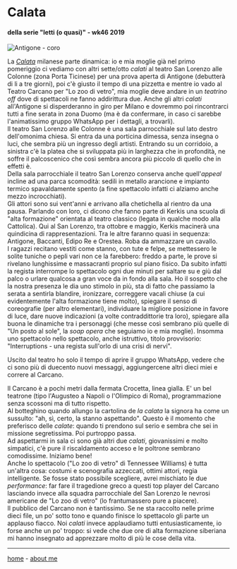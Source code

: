 # Calata   

#### della serie "letti (o quasi)" - wk46 2019  
![](/pic/19wk46calata.png?V=2 "Antigone - coro")  

La [*Calata*](https://www.casadellospettatore.it/2019/09/20/la-calata-a-milano-2019/) milanese parte dinamica: io e mia moglie già nel primo pomeriggio ci vediamo con altri sette/otto *calati* al teatro San Lorenzo alle Colonne (zona Porta Ticinese) per una prova aperta di Antigone (debutterà di li a tre giorni), poi c'è giusto il tempo di una pizzetta e mentre io vado al Teatro Carcano per  "Lo zoo di vetro", mia moglie deve andare in un *teatrino off* dove di spettacoli ne fanno addirittura due. Anche gli altri *calati* all'Antigone si disperderanno in giro per Milano e dovremmo poi rincontrarci tutti a fine serata in zona Duomo (ma è da confermare, in caso ci sarebbe l'animatissimo gruppo WhatsApp per i dettagli, a trovarli).  
Il teatro San Lorenzo alle Colonne è una sala parrocchiale sul lato destro dell'omonima chiesa. Si entra da una porticina dimessa, senza insegna o luci, che sembra più un ingresso degli artisti. Entrando su un corridoio, a sinistra c'è la platea che si sviluppata più in larghezza che in profondità, ne soffre il palcoscenico che così sembra ancora più piccolo di quello che in effetti è.  
Della sala parrocchiale il teatro San Lorenzo conserva anche quell'*appeal* incline ad una parca scomodità: sedili in metallo arancione e impianto termico spavaldamente spento (a fine spettacolo infatti ci alziamo anche mezzo incrocchiati).   
Gli attori sono sui vent'anni e arrivano alla chetichella al rientro da una pausa. Parlando con loro, ci dicono che fanno parte di Kerkis una scuola di "alta formazione" orientata al teatro classico (legata in qualche modo alla Cattolica). Qui al San Lorenzo, tra ottobre e maggio, Kerkis macinerà una quindicina di rappresentazioni. Tra le altre faranno quasi in sequenza: Antigone, Baccanti, Edipo Re e Orestea. Roba da ammazzare un cavallo.  
I ragazzi recitano vestiti come stanno, con tute e felpe, se mettessero le solite tuniche o pepli vari non ce la farebbero: freddo a parte, le prove si rivelano lunghissime e massacranti proprio sul piano fisico. Da subito infatti la regista interrompe lo spettacolo ogni due minuti per saltare su e giù dal palco o urlare qualcosa a gran voce da in fondo alla sala. Ho il sospetto che la nostra presenza le dia uno stimolo in più, sta di fatto che passiamo la serata a sentirla blandire, ironizzare, correggere vacali chiuse (a cui evidentemente l'alta formazione tiene molto), spiegare il senso di coreografie (per altro elementari), individuare la migliore posizione in favore di luce, dare nuove indicazioni (a volte contraddittorie tra loro), spiegare alla buona le dinamiche tra i personaggi (che messe così sembrano più quelle di "Un posto al sole", la *soap opera* che seguiamo io e mia moglie). Insomma uno spettacolo nello spettacolo, anche istruttivo, titolo provvisorio: "Interruptions - una regista sull'orlo di una crisi di nervi".

Uscito dal teatro ho solo il tempo di aprire il gruppo WhatsApp, vedere che ci sono più di duecento nuovi messaggi, aggiungercene altri dieci miei e correre al Carcano. 

Il Carcano è a pochi metri dalla fermata Crocetta, linea gialla. E' un bel teatrone (tipo l'Augusteo a Napoli o l'Olimpico di Roma), programmazione senza scossoni ma di tutto rispetto.  
Al botteghino quando allungo la cartolina de *la calata* la signora ha come un sussulto: "ah, sì, certo, la stanno aspettando". Questo è il momento che preferisco delle *calate*: quando ti prendono sul serio e sembra che sei in missione segretissima. Poi purtroppo passa.  
Ad aspettarmi in sala ci sono già altri due *calati*, giovanissimi e molto simpatici, c'è pure il riscaldamento acceso e le poltrone sembrano comodissime. Iniziamo bene!  
Anche lo spettacolo ("Lo zoo di vetro" di Tennessee Williams) è tutta un'altra cosa: costumi e scenografia azzeccati, ottimi attori, regia intelligente. Se fosse stato possibile scegliere, avrei mischiato le due *performance*: far fare il tragedione greco a questi top player del Carcano lasciando invece alla squadra parrocchiale del San Lorenzo le nevrosi americane de "Lo zoo di vetro" (lo frantumassero pure a piacere).  
Il pubblico del Carcano non è tantissimo. Se ne sta raccolto nelle prime dieci file, un po' sotto tono e quando finisce lo spettacolo gli parte un applauso fiacco. Noi *calati* invece applaudiamo tutti entusiasticamente, io forse anche un po' troppo: si vede che due ore di alta formazione siberiana mi hanno insegnato ad apprezzare molto di più le cose della vita.   

---   
[home](/index.md) - [about me](/aboutme.md)  